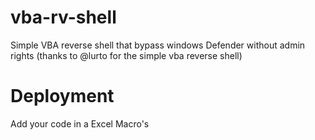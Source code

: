 # vba-rv-shell
Simple VBA reverse shell that bypass windows Defender without admin rights (thanks to @lurto for the simple vba reverse shell)
# Deployment
Add your code in a Excel Macro's
